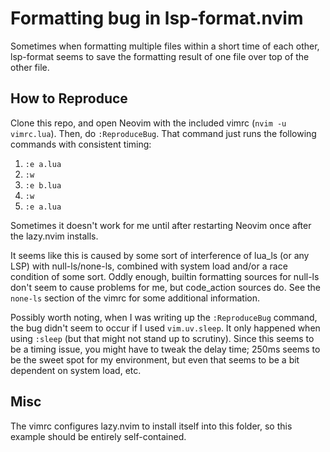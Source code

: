 # Formatting bug in lsp-format.nvim

Sometimes when formatting multiple files within a short time of each other,
lsp-format seems to save the formatting result of one file over top of the other
file.

## How to Reproduce

Clone this repo, and open Neovim with the included vimrc (`nvim -u vimrc.lua`).
Then, do `:ReproduceBug`. That command just runs the following commands with
consistent timing:

1. `:e a.lua`
2. `:w`
3. `:e b.lua`
4. `:w`
5. `:e a.lua`

Sometimes it doesn't work for me until after restarting Neovim once after the
lazy.nvim installs.

It seems like this is caused by some sort of interference of lua_ls (or any LSP)
with null-ls/none-ls, combined with system load and/or a race condition of some
sort. Oddly enough, builtin formatting sources for null-ls don't seem to cause
problems for me, but code_action sources do. See the `none-ls` section of the
vimrc for some additional information.

Possibly worth noting, when I was writing up the `:ReproduceBug` command, the
bug didn't seem to occur if I used `vim.uv.sleep`. It only happened when using
`:sleep` (but that might not stand up to scrutiny). Since this seems to be a
timing issue, you might have to tweak the delay time; 250ms seems to be the
sweet spot for my environment, but even that seems to be a bit dependent on
system load, etc.

## Misc

The vimrc configures lazy.nvim to install itself into this folder, so this
example should be entirely self-contained.
